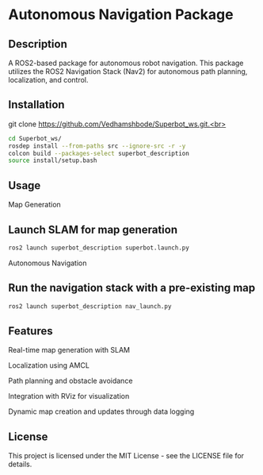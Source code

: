 # Autonomous Navigation Package

## Description

A ROS2-based package for autonomous robot navigation. This package utilizes the ROS2 Navigation Stack (Nav2) for autonomous path planning, localization, and control.

## Installation

git clone https://github.com/Vedhamshbode/Superbot_ws.git.<br>
```bash 
cd Superbot_ws/
rosdep install --from-paths src --ignore-src -r -y
colcon build --packages-select superbot_description
source install/setup.bash
```
## Usage

Map Generation

## Launch SLAM for map generation
```bash
ros2 launch superbot_description superbot.launch.py
```

Autonomous Navigation

## Run the navigation stack with a pre-existing map
```bash
ros2 launch superbot_description nav_launch.py
```

## Features

Real-time map generation with SLAM

Localization using AMCL

Path planning and obstacle avoidance

Integration with RViz for visualization

Dynamic map creation and updates through data logging


## License

This project is licensed under the MIT License - see the LICENSE file for details.


